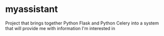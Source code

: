myassistant
===========

Project that brings together Python Flask and Python Celery into a system that will provide me with information I'm interested in
